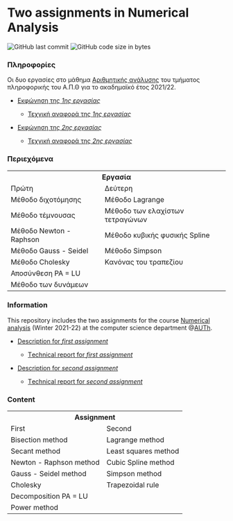 # Two assignments in Numerical Analysis

<img alt="GitHub last commit" src="https://img.shields.io/github/last-commit/akorkos/Projects-in-Numerical-Analysis"> <img alt="GitHub code size in bytes" src="https://img.shields.io/github/languages/code-size/akorkos/Projects-in-Numerical-Analysis">

### Πληροφορίες 
Οι δυο εργασίες στο μάθημα [Αριθμητικής ανάλυσης](https://elearning.auth.gr/enrol/index.php?id=7942) του τμήματος πληροφορικής του Α.Π.Θ για το ακαδημαϊκό έτος 2021/22. <br />

* [Εκφώνηση της *1ης εργασίας*](https://github.com/akorkos/Assignments-in-Numerical-Analysis/raw/master/Assignment-1/Assignment_description_1.pdf)
  - [Τεχνική αναφορά της *1ης εργασίας*](https://github.com/akorkos/Assignments-in-Numerical-Analysis/raw/master/Assignment-1/Report_1.pdf)
 
* [Εκφώνηση της *2ης εργασίας*](https://github.com/akorkos/Assignments-in-Numerical-Analysis/raw/master/Assignment-2/Assignment_description_2.pdf)
  - [Τεχνική αναφορά της *2ης εργασίας*](https://github.com/akorkos/Assignments-in-Numerical-Analysis/raw/master/Assignment-2/Report_2.pdf)
  
### Περιεχόμενα 

<table style="width:100%">
  <tr>
    <th colspan="2">Εργασία</th>
  </tr>
  <tr>
    <td>Πρώτη</td>
    <td>Δεύτερη</td>
   </tr>
  <tr>
    <td>Μέθοδο διχοτόμησης</td>
    <td>Μέθοδο Lagrange </td>
  </tr>
  <tr>
    <td>Μέθοδο τέμνουσας</td>
    <td>Μέθοδο των ελαχίστων τετραγώνων</td>
  </tr>
  <tr>
    <td>Μέθοδο Newton - Raphson</td>
    <td>Μέθοδο κυβικής φυσικής Spline</td>
  </tr>
  <tr>
    <td>Μέθοδο Gauss - Seidel</td>
    <td>Μέθοδο Simpson</td>
  </tr>
  <tr>
    <td>Μέθοδο Cholesky</td>
    <td>Κανόνας του τραπεζίου</td>
  </tr>
  <tr>
    <td>Αποσύνθεση PA = LU</td>
    <td rowspan="2"></td>
  </tr>
  <tr>
    <td>Μέθοδο των δυνάμεων</td>
  </tr>
</table>

### Information 
This repository includes the two assignments for the course [Numerical analysis](https://elearning.auth.gr/enrol/index.php?id=7942) (Winter 2021-22) at the computer science department @[AUTh](https://www.auth.gr/en/).

* [Description for *first assignment*](https://github.com/akorkos/Assignments-in-Numerical-Analysis/raw/master/Assignment-1/Assignment_description_1.pdf)
  - [Τechnical report for *first assignment*](https://github.com/akorkos/Assignments-in-Numerical-Analysis/raw/master/Assignment-1/Report_1.pdf)
 
* [Description for *second assignment*](https://github.com/akorkos/Assignments-in-Numerical-Analysis/raw/master/Assignment-2/Assignment_description_2.pdf)
  - [Τechnical report for *second assignment*](https://github.com/akorkos/Assignments-in-Numerical-Analysis/raw/master/Assignment-2/Report_2.pdf)

### Content 

<table style="width:100%">
  <tr>
    <th colspan="2">Assignment</th>
  </tr>
  <tr>
    <td>First</td>
    <td>Second</td>
   </tr>
  <tr>
    <td>Bisection method</td>
    <td>Lagrange method</td>
  </tr>
  <tr>
    <td>Secant method</td>
    <td>Least squares method</td>
  </tr>
  <tr>
    <td>Newton - Raphson method</td>
    <td>Cubic Spline method</td>
  </tr>
  <tr>
    <td>Gauss - Seidel method</td>
    <td>Simpson method</td>
  </tr>
  <tr>
    <td>Cholesky</td>
    <td>Trapezoidal rule</td>
  </tr>
  <tr>
    <td>Decomposition PA = LU</td>
    <td rowspan="2"></td>
  </tr>
  <tr>
    <td>Power method</td>
  </tr>
</table>
